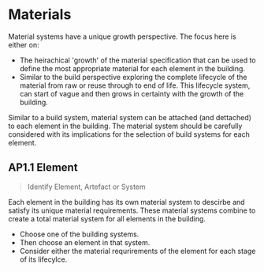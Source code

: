 # Materials

Material systems have a unique growth perspective. The focus here is either on:
* The heirachical 'growth' of the material specification that can be used to define the most appropriate material for each element in the building.
* Similar to the build perspective exploring the complete lifecycle of the material from raw or reuse through to end of life. This lifecycle system, can start of vague and then grows in certainty with the growth of the building. 

Similar to a build system, material system can be attached (and dettached) to each element in the building. The material system should be carefully considered with its implications for the selection of build systems for each element.

## AP1.1 Element
> Identify Element, Artefact or System

Each element in the building has its own material system to descirbe and satisfy its unique material requirements.  These material systems combine to create a total material system for all elements in the building. 
* Choose one of the building systems.
* Then choose an element in that system. 
* Consider either the material requrirements of the element for each stage of its lifecylce.

<!--
## AP1.2 Line
> Check for Organising Line or Surface

In this case the 'organising line' is the movement and processing of the element until it is installed on site. The build system also includes the 2D zones of the site as well as the 3D zones of the fully constructed building.

## AP1.3 Segments
> Identify Segments or Zones

The next stage is to define the segments or zones within the line, surface or volume that the installation of the element requires, this should include the delivery, set down, storage, adaptation, internal site movement, installation, fixing and testing.

## AP1.4 Scope
> Define the Scope of the Study

It is probably not possible to study all the processes you have identified in detail. 

## AP1.5 Features
> Identify Features

Here you need to identify the features for each of the segments that are in the scope of your study. For instance a feature might be a facade elment being fixed to a floor slab. It might be the decision to move an element with a crane or inside the building. It might be applying a protective cover to the element to protect it on site.

## AP3 Biomimetic Inspiration
* [High Performance Materials](https://asknature.org/collection/high-performance-materials/)
-->
